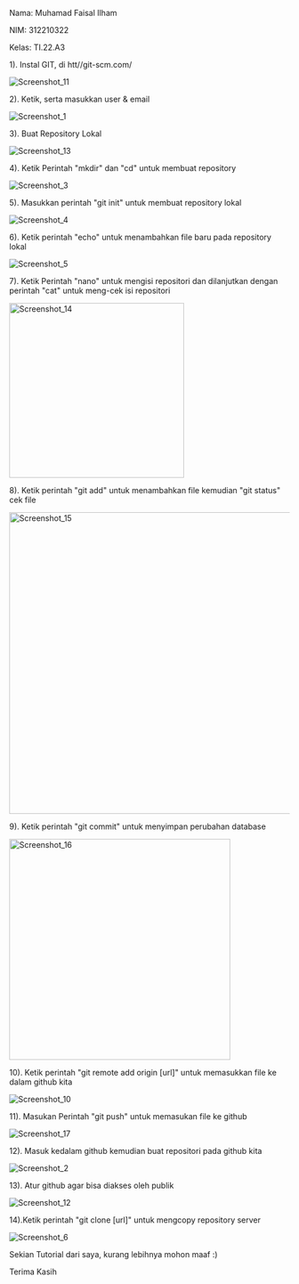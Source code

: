 Nama: Muhamad Faisal Ilham

NIM: 312210322

Kelas: TI.22.A3

1). Instal GIT, di htt//git-scm.com/

![Screenshot_11](https://user-images.githubusercontent.com/115516624/196087163-17cadbbe-011c-4d9d-8496-2e74a40178a2.png)

2). Ketik, serta masukkan user & email

![Screenshot_1](https://user-images.githubusercontent.com/115516624/196087341-0453f84b-fb93-41ef-bbb4-01a2cbe04896.png)

3). Buat Repository Lokal

![Screenshot_13](https://user-images.githubusercontent.com/115516624/196087552-c1db9280-4546-491d-b3c8-d385d9ccbcc1.png)

4). Ketik Perintah "mkdir" dan "cd" untuk membuat repository

![Screenshot_3](https://user-images.githubusercontent.com/115516624/196087822-e9af4506-4543-498d-bd2b-27247aa6797f.png)

5). Masukkan perintah "git init" untuk membuat repository lokal

![Screenshot_4](https://user-images.githubusercontent.com/115516624/196087918-b0b269c7-738c-435c-8b6b-131947e5e41f.png)

6). Ketik perintah "echo" untuk menambahkan file baru pada repository lokal

![Screenshot_5](https://user-images.githubusercontent.com/115516624/196093245-56e24607-f5b5-4b6a-9d36-399d0645f7e4.png)

7). Ketik Perintah "nano" untuk mengisi repositori dan dilanjutkan dengan perintah "cat" untuk meng-cek isi repositori

<img width="314" alt="Screenshot_14" src="https://user-images.githubusercontent.com/115516624/196093537-8633de56-77f5-469e-b727-8a6e0294a4cc.png">

8). Ketik perintah "git add" untuk menambahkan file kemudian "git status" cek file

<img width="542" alt="Screenshot_15" src="https://user-images.githubusercontent.com/115516624/196093717-5b5b1ddd-b69c-4554-8f11-8c5c7f06edff.png">

9). Ketik perintah "git commit" untuk menyimpan perubahan database

<img width="397" alt="Screenshot_16" src="https://user-images.githubusercontent.com/115516624/196093917-b1474949-454f-434d-abb7-ea402bd66b86.png">

10). Ketik perintah "git remote add origin [url]" untuk memasukkan file ke dalam github kita

![Screenshot_10](https://user-images.githubusercontent.com/115516624/196094074-1b9d6b3d-e1c4-4ebb-9ff9-e0aa804055d3.png)

11). Masukan Perintah "git push" untuk memasukan file ke github

![Screenshot_17](https://user-images.githubusercontent.com/115516624/196094399-5394edc5-c3c0-4463-8948-102027cac002.png)

12). Masuk kedalam github kemudian buat repositori pada github kita

![Screenshot_2](https://user-images.githubusercontent.com/115516624/196094574-43516669-eb2d-4681-8381-587a4823459d.png)

13). Atur github agar bisa diakses oleh publik

![Screenshot_12](https://user-images.githubusercontent.com/115516624/196094659-8cc4d982-80e3-4e9f-8d4d-a152e3867fd6.png)

14).Ketik perintah "git clone [url]" untuk mengcopy repository server

![Screenshot_6](https://user-images.githubusercontent.com/115516624/196094748-0efce321-ec28-45bc-80b3-bfb215512e23.png)

Sekian Tutorial dari saya, kurang lebihnya mohon maaf :)

Terima Kasih
